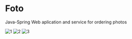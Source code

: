 # Foto

Java-Spring Web aplication and service for ordering photos

![1](https://user-images.githubusercontent.com/47816396/216790750-55119e2e-07ed-45b8-8c2b-831eb35dce35.jpg)
![2](https://user-images.githubusercontent.com/47816396/216790751-8e0d8d26-cf18-4463-8f37-8ce0b4403539.jpg)
![3](https://user-images.githubusercontent.com/47816396/216790846-05f07c4b-59b1-4955-8ee5-810c4d9258c2.jpg)
